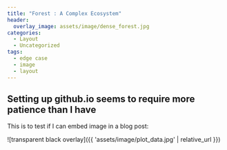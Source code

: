 ```yaml
---
title: "Forest : A Complex Ecosystem"
header:
  overlay_image: assets/image/dense_forest.jpg
categories:
  - Layout
  - Uncategorized
tags:
  - edge case
  - image
  - layout  
---
```



## Setting up github.io seems to require more patience than I have

This is to test if I can embed image in a blog post: 

![transparent black overlay]({{ 'assets/image/plot_data.jpg' | relative_url }})



